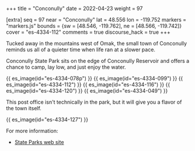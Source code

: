 +++
title = "Conconully"
date = 2022-04-23
weight = 97

[extra]
seq = 97
near = "Conconully"
lat = 48.556
lon = -119.752
markers = "markers.js"
bounds = {sw = [48.546, -119.762], ne = [48.566, -119.742]}
cover = "es-4334-112"
comments = true
discourse_hack = true
+++

Tucked away in the mountains west of Omak, the small town of Conconully reminds us all of a quieter time when life ran at a slower pace.

<!-- more -->

Conconully State Park sits on the edge of Conconully Reservoir and offers a chance to camp, lay low, and just enjoy the water.

{{ es_image(id="es-4334-078p") }}
{{ es_image(id="es-4334-099") }}
{{ es_image(id="es-4334-112") }}
{{ es_image(id="es-4334-116") }}
{{ es_image(id="es-4334-120") }}
{{ es_image(id="es-4334-049") }}

This post office isn't technically in the park, but it will give you a flavor of the town itself.

{{ es_image(id="es-4334-127") }}

For more information:

* [State Parks web site](https://www.parks.wa.gov/491/Conconully)
